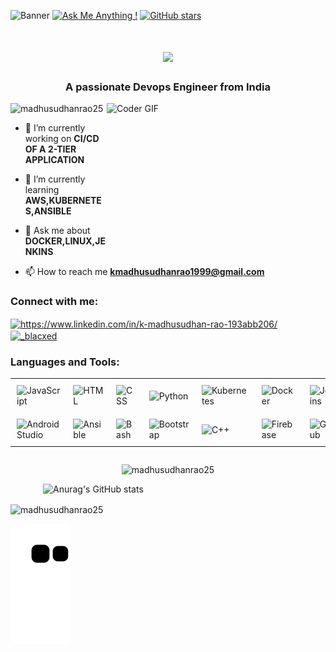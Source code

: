 ![Banner](https://user-images.githubusercontent.com/74038190/225813708-98b745f2-7d22-48cf-9150-083f1b00d6c9.gif)
[![Ask Me Anything !](https://img.shields.io/badge/Ask%20me-anything-1abc9c.svg)](https://GitHub.com/Naereen/ama)
[![GitHub stars](https://img.shields.io/github/stars/Naereen/StrapDown.js.svg?style=social&label=Star&maxAge=2592000)](https://GitHub.com/Naereen/StrapDown.js/stargazers/)
<h1 align="center">
  <a href="https://git.io/typing-svg">
    <img src="https://readme-typing-svg.demolab.com/?lines=Hi+👋+I'm+Madhusudhan+Rao">
  </a>
</h1>

<h3 align="center">A passionate Devops Engineer from India</h3>
<img align="right" alt="Coder GIF" height=250 width=350 src="https://cdn.dribbble.com/users/730703/screenshots/6581243/avento.gif" />

<p align="left"> <img src="https://komarev.com/ghpvc/?username=madhusudhanrao25&label=Profile%20views&color=0e75b6&style=flat" alt="madhusudhanrao25" /> </p>

- 🔭 I’m currently working on **CI/CD OF A 2-TIER APPLICATION**

- 🌱 I’m currently learning **AWS,KUBERNETES,ANSIBLE**

- 💬 Ask me about **DOCKER,LINUX,JENKINS**

- 📫 How to reach me **kmadhusudhanrao1999@gmail.com**


<h3 align="left">Connect with me:</h3>
<p align="left">
<a href="https://linkedin.com/in/https://www.linkedin.com/in/k-madhusudhan-rao-193abb206/" target="blank"><img align="center" src="https://raw.githubusercontent.com/rahuldkjain/github-profile-readme-generator/master/src/images/icons/Social/linked-in-alt.svg" alt="https://www.linkedin.com/in/k-madhusudhan-rao-193abb206/" height="30" width="40" /></a>
<a href="https://instagram.com/_blacxed" target="blank"><img align="center" src="https://raw.githubusercontent.com/rahuldkjain/github-profile-readme-generator/master/src/images/icons/Social/instagram.svg" alt="_blacxed" height="30" width="40" /></a>
</p>

<h3 align="left">Languages and Tools:</h3>

<div align="center">
  <table>
    <tr>
      <td style="padding: 10px;"><img src="https://skillicons.dev/icons?i=js" alt="JavaScript" /></td>
      <td style="padding: 10px;"><img src="https://skillicons.dev/icons?i=html" alt="HTML" /></td>
      <td style="padding: 10px;"><img src="https://skillicons.dev/icons?i=css" alt="CSS" /></td>
      <td style="padding: 10px;"><img src="https://skillicons.dev/icons?i=python" alt="Python" /></td>
      <td style="padding: 10px;"><img src="https://skillicons.dev/icons?i=kubernetes" alt="Kubernetes" /></td>
      <td style="padding: 10px;"><img src="https://skillicons.dev/icons?i=docker" alt="Docker" /></td>
      <td style="padding: 10px;"><img src="https://skillicons.dev/icons?i=jenkins" alt="Jenkins" /></td>
      <td style="padding: 10px;"><img src="https://skillicons.dev/icons?i=linux" alt="Linux" /></td>
      <td style="padding: 10px;"><img src="https://skillicons.dev/icons?i=aws" alt="AWS" /></td>
      <td style="padding: 10px;"><img src="https://skillicons.dev/icons?i=git" alt="Git" /></td>
      <td style="padding: 10px;"><img src="https://skillicons.dev/icons?i=mysql" alt="MySQL" /></td>
    </tr>
    <tr>
      <td style="padding: 10px;"><img src="https://skillicons.dev/icons?i=androidstudio" alt="Android Studio" /></td>
      <td style="padding: 10px;"><img src="https://skillicons.dev/icons?i=ansible" alt="Ansible" /></td>
      <td style="padding: 10px;"><img src="https://skillicons.dev/icons?i=bash" alt="Bash" /></td>
      <td style="padding: 10px;"><img src="https://skillicons.dev/icons?i=bootstrap" alt="Bootstrap" /></td>
      <td style="padding: 10px;"><img src="https://skillicons.dev/icons?i=cpp" alt="C++" /></td>
      <td style="padding: 10px;"><img src="https://skillicons.dev/icons?i=firebase" alt="Firebase" /></td>
      <td style="padding: 10px;"><img src="https://skillicons.dev/icons?i=github" alt="GitHub" /></td>
      <td style="padding: 10px;"><img src="https://skillicons.dev/icons?i=gitlab" alt="GitLab" /></td>
      <td style="padding: 10px;"><img src="https://skillicons.dev/icons?i=py" alt="Python" /></td>
      <td style="padding: 10px;"><img src="https://skillicons.dev/icons?i=terraform" alt="Terraform" /></td>
      <td style="padding: 10px;"><img src="https://skillicons.dev/icons?i=vscode" alt="VS Code" /></td>
    </tr>
  </table>
</div>






<div style="display: flex; flex-direction: column; align-items: center;">
  <p><img src="https://github-readme-stats.vercel.app/api/top-langs?username=madhusudhanrao25&show_icons=true&locale=en&layout=compact" alt="madhusudhanrao25" style="width: 400px; height: auto;" /></p>

  <img src="https://github-readme-stats.vercel.app/api?username=madhusudhanrao25&show_icons=true&theme=radical" alt="Anurag's GitHub stats" style="width: 400px; height: auto;" />
</div>


<p><img align="center" src="https://github-readme-streak-stats.herokuapp.com/?user=madhusudhanrao25&" alt="madhusudhanrao25" /></p>

![snake animation](https://github.com/madhusudhanrao25/madhusudhanrao25/blob/output/github-contribution-grid-snake.svg)
